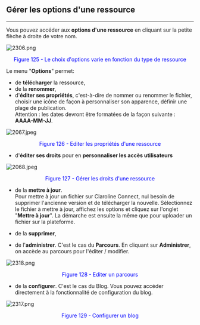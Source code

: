 ## Gérer les options d'une ressource
---

Vous pouvez accéder aux **options d'une ressource** en cliquant sur la petite flèche à droite de votre nom.



![2306.png](http://www.claroline.net/uploads/custom/images/2306.png)

<p style="text-align: center; color: blue">Figure 125 - Le choix d'options varie en fonction du type de ressource</p>

Le menu "**Options**" permet:

* de **télécharger** la ressource,
* de la **renommer**,
* d'**éditer ses propriétés**, c'est-à-dire de nommer ou renommer le fichier, choisir une icône de façon à personnaliser son apparence, définir une plage de publication.<br  />Attention : les dates devront être formatées de la façon suivante : **AAAA-MM-JJ**.

![2067.jpeg](http://www.claroline.net/uploads/custom/images/2067.jpeg)

<p style="text-align: center; color: blue">Figure 126 - Editer les propriétés d'une ressource</p>

* d'**éditer ses droits** pour en **personnaliser les accès utilisateurs**

![2068.jpeg](http://www.claroline.net/uploads/custom/images/2068.jpeg)

<p style="text-align: center; color: blue">Figure 127 - Gérer les droits d'une ressource</p>

* de la **mettre à jour**.<br />Pour mettre à jour un fichier sur Claroline Connect, nul besoin de supprimer l'ancienne version et de télécharger la nouvelle. Sélectionnez le fichier à mettre à jour, affichez les options et cliquez sur l'onglet "**Mettre à jour**". La démarche est ensuite la même que pour uploader un fichier sur la plateforme.

* de la **supprimer**,
* de l'**administrer**. C'est le cas du **Parcours**. En cliquant sur **Administrer**, on accède au parcours pour l'éditer / modifier.

![2318.png](http://www.claroline.net/uploads/custom/images/2318.png)

<p style="text-align: center; color: blue">Figure 128 - Editer un parcours</p>

* de la **configurer**. C'est le cas du Blog. Vous pouvez accéder directement à la fonctionnalité de configuration du blog.

![2317.png](http://www.claroline.net/uploads/custom/images/2317.png)

<p style="text-align: center; color: blue">Figure 129 - Configurer un blog</p>
